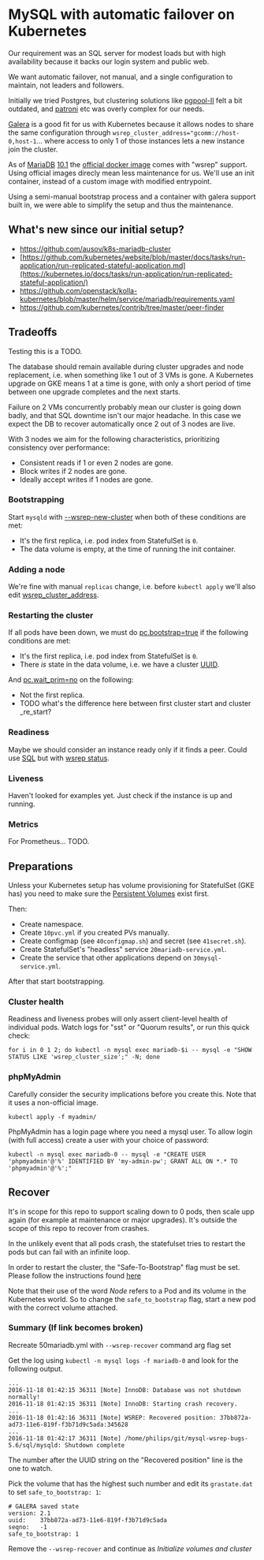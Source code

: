 # MySQL with automatic failover on Kubernetes

Our requirement was an SQL server for modest loads
but with high availability because it backs our login system
and public web.

We want automatic failover, not manual, and a single configuration to maintain, not leaders and followers.

Initially we tried Postgres, but clustering solutions like [pgpool-II]() felt a bit outdated, and [patroni](https://github.com/zalando/patroni) etc was overly complex for our needs.

[Galera](http://galeracluster.com/) is a good fit for us with Kubernetes because it allows nodes to share the same configuration through `wsrep_cluster_address="gcomm://host-0,host-1`... where access to only 1 of those instances lets a new instance join the cluster.

As of [MariaDB](https://mariadb.com/) [10.1](https://mariadb.com/kb/en/mariadb/what-is-mariadb-galera-cluster/) the [official docker image](https://hub.docker.com/_/mariadb/) comes with "wsrep" support. Using official images direcly mean less maintenance for us.
We'll use an init container, instead of a custom image with modified entrypoint.

Using a semi-manual bootstrap process and a container with galera support built in, we were able to simplify the setup and thus the maintenance.

## What's new since our initial setup?

 * https://github.com/ausov/k8s-mariadb-cluster
 * [https://github.com/kubernetes/website/blob/master/docs/tasks/run-application/run-replicated-stateful-application.md](https://kubernetes.io/docs/tasks/run-application/run-replicated-stateful-application/)
 * https://github.com/openstack/kolla-kubernetes/blob/master/helm/service/mariadb/requirements.yaml
 * https://github.com/kubernetes/contrib/tree/master/peer-finder

## Tradeoffs

Testing this is a TODO.

The database should remain available during cluster upgrades and node replacement, i.e. when something like 1 out of 3 VMs is gone. A Kubernetes upgrade on GKE means 1 at a time is gone, with only a short period of time between one upgrade completes and the next starts.

Failure on 2 VMs concurrently probably mean our cluster is going down badly, and that SQL downtime isn't our major headache. In this case we expect the DB to recover automatically once 2 out of 3 nodes are live.

With 3 nodes we aim for the following characteristics, prioritizing consistency over performance:
 * Consistent reads if 1 or even 2 nodes are gone.
 * Block writes if 2 nodes are gone.
 * Ideally accept writes if 1 nodes are gone.

### Bootstrapping

Start `mysqld` with [--wsrep-new-cluster](https://mariadb.com/kb/en/library/getting-started-with-mariadb-galera-cluster/#bootstrapping-a-new-cluster) when both of these conditions are met:
 * It's the first replica, i.e. pod index from StatefulSet is `0`.
 * The data volume is empty, at the time of running the init container.

### Adding a node

We're fine with manual `replicas` change, i.e. before `kubectl apply` we'll also edit
[wsrep_cluster_address](https://mariadb.com/kb/en/library/getting-started-with-mariadb-galera-cluster/#adding-another-node-to-a-cluster).

### Restarting the cluster

If all pods have been down, we must do
[pc.bootstrap=true](https://mariadb.com/kb/en/library/getting-started-with-mariadb-galera-cluster/#restarting-the-cluster) if the following conditions are met:
 * It's the first replica, i.e. pod index from StatefulSet is `0`.
 * There _is_ state in the data volume, i.e. we have a cluster [UUID](https://mariadb.com/kb/en/library/getting-started-with-mariadb-galera-cluster/#bootstrapping-a-new-cluster).

And [pc.wait_prim=no](https://mariadb.com/kb/en/library/getting-started-with-mariadb-galera-cluster/#restarting-the-cluster) on the following:
 * Not the first replica.
 * TODO what's the difference here between first cluster start and cluster _re_start?

### Readiness

Maybe we should consider an instance ready only if it finds a peer.
Could use [SQL](https://github.com/ausov/k8s-mariadb-cluster/blob/stable-10.1/example/galera.yaml#L71) but with [wsrep status](https://mariadb.com/kb/en/library/getting-started-with-mariadb-galera-cluster/#monitoring).

### Liveness

Haven't looked for examples yet. Just check if the instance is up and running.

### Metrics

For Prometheus... TODO.

## Preparations

Unless your Kubernetes setup has volume provisioning for StatefulSet (GKE has) you need to make sure the [Persistent Volumes](http://kubernetes.io/docs/user-guide/persistent-volumes/) exist first.

Then:
 * Create namespace.
 * Create `10pvc.yml` if you created PVs manually.
 * Create configmap (see `40configmap.sh`) and secret (see `41secret.sh`).
 * Create StatefulSet's "headless" service `20mariadb-service.yml`.
 * Create the service that other applications depend on `30mysql-service.yml`.

After that start bootstrapping.

### Cluster health

Readiness and liveness probes will only assert client-level health of individual pods.
Watch logs for "sst" or "Quorum results", or run this quick check:
```
for i in 0 1 2; do kubectl -n mysql exec mariadb-$i -- mysql -e "SHOW STATUS LIKE 'wsrep_cluster_size';" -N; done
```

### phpMyAdmin

Carefully consider the security implications before you create this. Note that it uses a non-official image.

```
kubectl apply -f myadmin/
```

PhpMyAdmin has a login page where you need a mysql user. To allow login (with full access) create a user with your choice of password:

```
kubectl -n mysql exec mariadb-0 -- mysql -e "CREATE USER 'phpmyadmin'@'%' IDENTIFIED BY 'my-admin-pw'; GRANT ALL ON *.* TO 'phpmyadmin'@'%';"
```

## Recover

It's in scope for this repo to support scaling down to 0 pods, then scale upp again (for example at maintenance or major upgrades). It's outside the scope of this repo to recover from crashes.

In the unlikely event that all pods crash, the statefulset tries to restart the pods but can fail with an infinite loop.

In order to restart the cluster, the "Safe-To-Bootstrap" flag must be set. Please follow the instructions found [here](http://galeracluster.com/2016/11/introducing-the-safe-to-bootstrap-feature-in-galera-cluster/)

Note that their use of the word _Node_ refers to a Pod and its volume in the Kubernetes world. So to change the `safe_to_bootstrap` flag, start a new pod with the correct volume attached.

### Summary (If link becomes broken)

Recreate 50mariadb.yml with `--wsrep-recover` command arg flag set

Get the log using `kubectl -n mysql logs -f mariadb-0` and look for the following output.

```
...
2016-11-18 01:42:15 36311 [Note] InnoDB: Database was not shutdown normally!
2016-11-18 01:42:15 36311 [Note] InnoDB: Starting crash recovery.
...
2016-11-18 01:42:16 36311 [Note] WSREP: Recovered position: 37bb872a-ad73-11e6-819f-f3b71d9c5ada:345628
...
2016-11-18 01:42:17 36311 [Note] /home/philips/git/mysql-wsrep-bugs-5.6/sql/mysqld: Shutdown complete
```

The number after the UUID string on the "Recovered position" line is the one to watch.

Pick the volume that has the highest such number and edit its `grastate.dat` to set `safe_to_bootstrap: 1`:
```
# GALERA saved state
version: 2.1
uuid:    37bb872a-ad73-11e6-819f-f3b71d9c5ada
seqno:   -1
safe_to_bootstrap: 1
```

Remove the `--wsrep-recover` and continue as *Initialize volumes and cluster*
